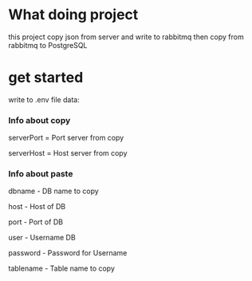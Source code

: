 # What doing project

this project copy json from server
and write to rabbitmq
then copy from rabbitmq to PostgreSQL

# get started

write to .env file data:

### Info about copy

serverPort = Port server from copy

serverHost = Host server from copy

### Info about paste

dbname - DB name to copy 

host - Host of DB 

port - Port of DB

user - Username DB

password - Password for Username

tablename - Table name to copy